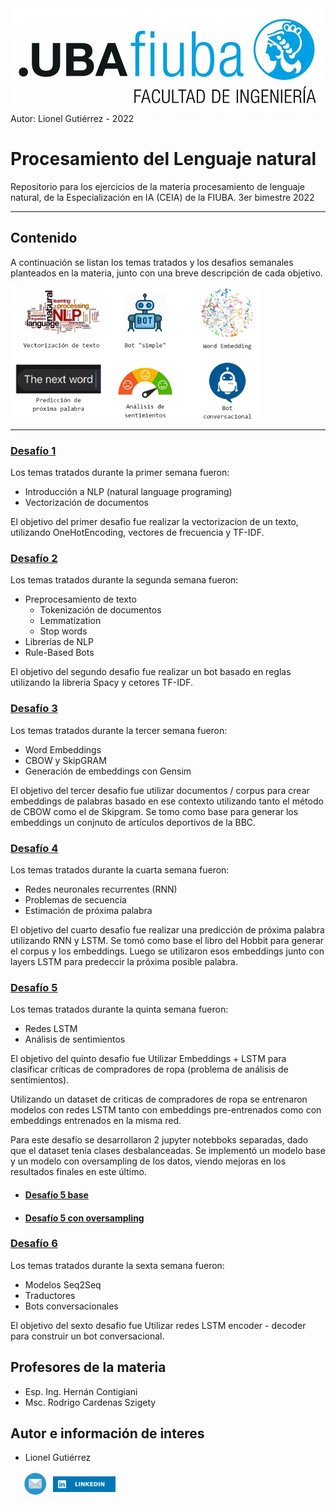 <img src="images/logoFIUBA.jpg" width="700" align="center">
<BR>
Autor: Lionel Gutiérrez - 2022

#  Procesamiento del Lenguaje natural
Repositorio para los ejercicios de la materia procesamiento de lenguaje natural, de la Especialización en IA (CEIA) de la FIUBA. 3er bimestre 2022

---

## Contenido

A continuación se listan los temas tratados y los desafios semanales planteados en la materia, junto con una breve descripción de cada objetivo.

<img src="images/desafios.png" width="400" align="center">

--------------------


### [Desafío 1](Desafio%201/Desafio_1.ipynb)

Los temas tratados durante la primer semana fueron:

* Introducción a NLP (natural language programing)
* Vectorización de documentos

El objetivo del primer desafio fue realizar la vectorizacion de un texto, utilizando OneHotEncoding, vectores de frecuencia y TF-IDF.

### [Desafío 2](Desafio%202/Desafio_2.ipynb)

Los temas tratados durante la segunda semana fueron:

* Preprocesamiento de texto
    * Tokenización de documentos
    * Lemmatization
    * Stop words
* Librerías de NLP 
* Rule-Based Bots

El objetivo del segundo desafio fue realizar un bot basado en reglas utilizando la libreria Spacy y cetores TF-IDF.


### [Desafío 3](Desafio%203/Desafio_3.ipynb)

Los temas tratados durante la tercer semana fueron:

* Word Embeddings
* CBOW y SkipGRAM
* Generación de embeddings con Gensim

El objetivo del tercer desafio fue utilizar documentos / corpus para crear embeddings de palabras basado en ese contexto utilizando tanto el método de CBOW como el de Skipgram. Se tomo como base para generar los embeddings un conjnuto de artículos deportivos de la BBC.

### [Desafío 4](Desafio%204/Desafio_4.ipynb)

Los temas tratados durante la cuarta semana fueron:

* Redes neuronales recurrentes (RNN)
* Problemas de secuencia
* Estimación de próxima palabra

El objetivo del cuarto desafio fue realizar una predicción de próxima palabra utilizando RNN y LSTM. Se tomó como base el libro del Hobbit para generar el corpus y los embeddings. Luego se utilizaron esos embeddings junto con layers LSTM para predeccir la próxima posible palabra.

### [Desafío 5](Desafio%205/Desafio_5.ipynb)

Los temas tratados durante la quinta semana fueron:

* Redes LSTM
* Análisis de sentimientos

El objetivo del quinto desafio fue Utilizar Embeddings +
LSTM para clasificar críticas de compradores de ropa (problema de análisis de sentimientos).

Utilizando un dataset de criticas de compradores de ropa se entrenaron modelos con redes LSTM tanto con embeddings pre-entrenados como con embeddings entrenados en la misma red.

Para este desafio se desarrollaron 2 jupyter notebboks separadas, dado que el dataset tenía clases desbalanceadas. Se implementó un modelo base y un modelo con oversampling de los datos, viendo mejoras en los resultados finales en este último.

* #### [Desafío 5 base](Desafio%205/Desafio_5.ipynb)
* #### [Desafío 5 con oversampling](Desafio%205/Desafio_5_oversampling.ipynb)

### [Desafío 6](Desafio%206/Desafio_6.ipynb)

Los temas tratados durante la sexta semana fueron:

* Modelos Seq2Seq
* Traductores
* Bots conversacionales

El objetivo del sexto desafio fue Utilizar redes LSTM encoder - decoder para construir un bot conversacional.

## Profesores de la materia
* Esp. Ing. Hernán Contigiani
* Msc. Rodrigo Cardenas Szigety

## Autor e información de interes
* Lionel Gutiérrez

&nbsp;&nbsp;&nbsp;&nbsp;&nbsp;<a href="mailto:lionelgutierrez@gmail.com"><img src="images/mail.png" width="40" align="center"></a>&nbsp;&nbsp;<a href="https://www.linkedin.com/in/gutierrezlionel/"><img src="images/linkedin.svg" width="100" align="center"></a>

